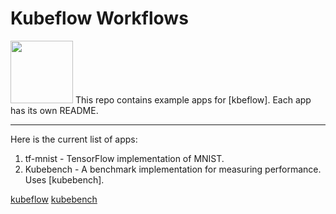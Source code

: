 # Kubeflow Workflows

<img src="https://www.kubeflow.org/images/logo.svg" width="100">
This repo contains example apps for [kbeflow]. Each app has its own README.

---

Here is the current list of apps:
1. tf-mnist - TensorFlow implementation of MNIST.
2. Kubebench - A benchmark implementation for measuring performance. Uses
   [kubebench].

[kubeflow](https://www.kubeflow.org/)
[kubebench](https://github.com/kubeflow/kubebench)
